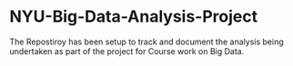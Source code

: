 # NYU-Big-Data-Analysis-Project

The Repostiroy has been setup to track and document the analysis being undertaken as part of the project for Course work on Big Data.

